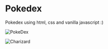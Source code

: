 # Pokedex

Pokedex using html, css and vanilla javascript :)



![PokeDex](https://user-images.githubusercontent.com/112859796/213932191-128ac57e-68a9-4f04-81e1-f26912208455.png)

![Charizard](https://user-images.githubusercontent.com/112859796/213932314-db123389-6cb5-48ee-bf03-473fd05bd5c8.png)
